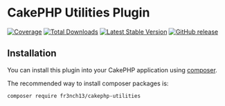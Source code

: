 # CakePHP Utilities Plugin

[![Coverage](https://codecov.io/gh/fr3nch13/cakephp-utilities/branch/master/graph/badge.svg)](https://codecov.io/gh/fr3nch13/cakephp-utilities)
[![Total Downloads](https://img.shields.io/packagist/dt/fr3nch13/cakephp-utilities.svg?style=flat-square)](https://packagist.org/packages/fr3nch13/cakephp-utilities)
[![Latest Stable Version](https://img.shields.io/packagist/v/fr3nch13/cakephp-utilities.svg?style=flat-square)](https://packagist.org/packages/fr3nch13/cakephp-utilities)
[![GitHub release](https://img.shields.io/github/release/fr3nch13/cakephp-utilities.svg)](https://GitHub.com/fr3nch13/cakephp-utilities/releases/)

## Installation

You can install this plugin into your CakePHP application using [composer](http://getcomposer.org).

The recommended way to install composer packages is:

```bash
composer require fr3nch13/cakephp-utilities
```
